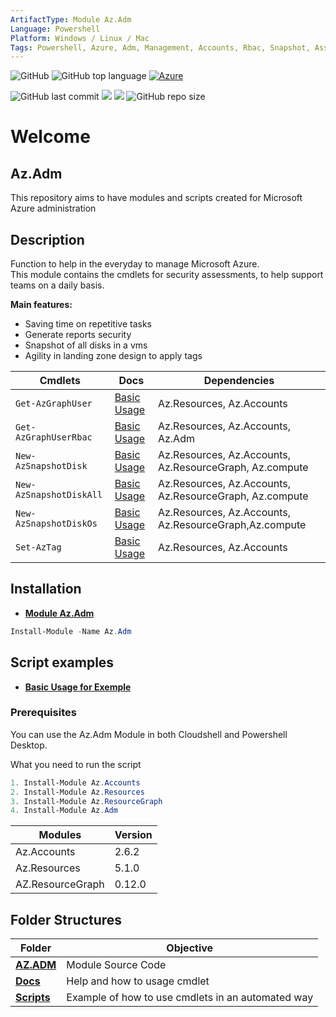 ```yaml
---
ArtifactType: Module Az.Adm
Language: Powershell
Platform: Windows / Linux / Mac
Tags: Powershell, Azure, Adm, Management, Accounts, Rbac, Snapshot, Assessment, Security, Resource, Engineer
---
```

![GitHub](https://img.shields.io/github/license/Didjacome/Modules.Azure)
![GitHub top language](https://img.shields.io/github/languages/top/Didjacome/Modules.Azure)
[![Azure](https://badgen.net/badge/icon/azure?icon=azure&label)](https://azure.microsoft.com)

![GitHub last commit](https://img.shields.io/github/last-commit/Didjacome/Modules.Azure)
[![](https://img.shields.io/powershellgallery/v/az.adm)](https://www.powershellgallery.com/packages/Az.Adm)
[![](https://img.shields.io/powershellgallery/dt/az.adm)](https://www.powershellgallery.com/packages/Az.Adm)
![GitHub repo size](https://img.shields.io/github/repo-size/Didjacome/Modules.Azure) 


# Welcome
## Az.Adm

This repository aims to have modules and scripts created for Microsoft Azure administration

## Description
Function to help in the everyday to manage Microsoft Azure.
<br>
This module contains the cmdlets for security assessments, to help support teams on a daily basis.

**Main features:**
* Saving time on repetitive tasks 
* Generate reports security
* Snapshot of all disks in a vms
* Agility in landing zone design to apply tags



|    Cmdlets  |   Docs    | Dependencies |
|-------------|-----------|--------------|
|`Get-AzGraphUser` |[Basic Usage](https://github.com/Didjacome/Modules.Azure/blob/main/Docs/Get-AzGraphUser/Get-AzGraphUser.md) | Az.Resources, Az.Accounts|
|`Get-AzGraphUserRbac` |[Basic Usage](https://github.com/Didjacome/Modules.Azure/blob/main/Docs/Get-AzGraphUserRbac/Get-AzGraphUserRbac.md) | Az.Resources, Az.Accounts, Az.Adm|
|`New-AzSnapshotDisk` |[Basic Usage](https://github.com/Didjacome/Modules.Azure/blob/main/Docs/New-AzSnapshotDisk/New-AzSnapshotDisk.md) | Az.Resources, Az.Accounts, Az.ResourceGraph, Az.compute |
|`New-AzSnapshotDiskAll` |[Basic Usage](https://github.com/Didjacome/Modules.Azure/blob/main/Docs/New-AzSnapshotDiskAll/New-AzSnapshotDiskAll.md) | Az.Resources, Az.Accounts, Az.ResourceGraph, Az.compute|
|`New-AzSnapshotDiskOs` |[Basic Usage](https://github.com/Didjacome/Modules.Azure/blob/main/Docs/New-AzSnapshotDiskOS/New-AzSnapshotDiskOS.md) | Az.Resources, Az.Accounts, Az.ResourceGraph,Az.compute|
|`Set-AzTag` |[Basic Usage](https://github.com/Didjacome/Modules.Azure/blob/main/Docs/Set-AzTag/README_Set-AzTag.md) |  Az.Resources, Az.Accounts|


## Installation
* [**Module Az.Adm**](https://www.powershellgallery.com/packages/az.adm)

```powershell
Install-Module -Name Az.Adm
```
## Script examples
* [**Basic Usage for Exemple**](https://github.com/Didjacome/Modules.Azure/tree/main/script)

### Prerequisites

You can use the Az.Adm Module in both Cloudshell and Powershell Desktop. 

What you need to run the script 
``` powershell
1. Install-Module Az.Accounts
2. Install-Module Az.Resources
3. Install-Module Az.ResourceGraph
4. Install-Module Az.Adm
```

|Modules | Version |
|--------|---------|
|Az.Accounts|2.6.2|
|Az.Resources|5.1.0|
|AZ.ResourceGraph|0.12.0|

## Folder Structures
|  Folder  |  Objective |
|----|---|
|[**AZ.ADM**](https://github.com/Didjacome/Modules.Azure/tree/main/script)| Module Source Code  |
|[**Docs**](https://github.com/Didjacome/Modules.Azure/tree/main/Docs)| Help and how to usage cmdlet  |
|[**Scripts**](https://github.com/Didjacome/Modules.Azure/tree/main/script)| Example of how to use cmdlets in an automated way |

